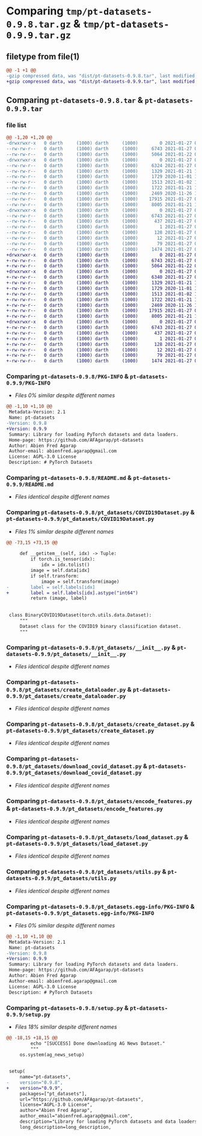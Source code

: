 # Comparing `tmp/pt-datasets-0.9.8.tar.gz` & `tmp/pt-datasets-0.9.9.tar.gz`

## filetype from file(1)

```diff
@@ -1 +1 @@
-gzip compressed data, was "dist/pt-datasets-0.9.8.tar", last modified: Wed Jan 27 06:16:11 2021, max compression
+gzip compressed data, was "dist/pt-datasets-0.9.9.tar", last modified: Wed Jan 27 06:52:38 2021, max compression
```

## Comparing `pt-datasets-0.9.8.tar` & `pt-datasets-0.9.9.tar`

### file list

```diff
@@ -1,20 +1,20 @@
-drwxrwxr-x   0 darth     (1000) darth     (1000)        0 2021-01-27 06:16:11.000000 pt-datasets-0.9.8/
--rw-rw-r--   0 darth     (1000) darth     (1000)     6743 2021-01-27 06:16:11.000000 pt-datasets-0.9.8/PKG-INFO
--rw-rw-r--   0 darth     (1000) darth     (1000)     5064 2021-01-22 09:58:36.000000 pt-datasets-0.9.8/README.md
-drwxrwxr-x   0 darth     (1000) darth     (1000)        0 2021-01-27 06:16:11.000000 pt-datasets-0.9.8/pt_datasets/
--rw-rw-r--   0 darth     (1000) darth     (1000)     6324 2021-01-27 06:14:18.000000 pt-datasets-0.9.8/pt_datasets/COVID19Dataset.py
--rw-rw-r--   0 darth     (1000) darth     (1000)     1329 2021-01-21 15:52:25.000000 pt-datasets-0.9.8/pt_datasets/__init__.py
--rw-rw-r--   0 darth     (1000) darth     (1000)     1729 2020-11-01 10:33:17.000000 pt-datasets-0.9.8/pt_datasets/create_dataloader.py
--rw-rw-r--   0 darth     (1000) darth     (1000)     1513 2021-01-02 15:17:54.000000 pt-datasets-0.9.8/pt_datasets/create_dataset.py
--rw-rw-r--   0 darth     (1000) darth     (1000)     1722 2021-01-21 15:52:25.000000 pt-datasets-0.9.8/pt_datasets/download_covid_dataset.py
--rw-rw-r--   0 darth     (1000) darth     (1000)     2469 2020-11-26 15:01:42.000000 pt-datasets-0.9.8/pt_datasets/encode_features.py
--rw-rw-r--   0 darth     (1000) darth     (1000)    17915 2021-01-27 06:14:18.000000 pt-datasets-0.9.8/pt_datasets/load_dataset.py
--rw-rw-r--   0 darth     (1000) darth     (1000)     8005 2021-01-21 12:08:15.000000 pt-datasets-0.9.8/pt_datasets/utils.py
-drwxrwxr-x   0 darth     (1000) darth     (1000)        0 2021-01-27 06:16:11.000000 pt-datasets-0.9.8/pt_datasets.egg-info/
--rw-rw-r--   0 darth     (1000) darth     (1000)     6743 2021-01-27 06:16:11.000000 pt-datasets-0.9.8/pt_datasets.egg-info/PKG-INFO
--rw-rw-r--   0 darth     (1000) darth     (1000)      437 2021-01-27 06:16:11.000000 pt-datasets-0.9.8/pt_datasets.egg-info/SOURCES.txt
--rw-rw-r--   0 darth     (1000) darth     (1000)        1 2021-01-27 06:16:11.000000 pt-datasets-0.9.8/pt_datasets.egg-info/dependency_links.txt
--rw-rw-r--   0 darth     (1000) darth     (1000)      128 2021-01-27 06:16:11.000000 pt-datasets-0.9.8/pt_datasets.egg-info/requires.txt
--rw-rw-r--   0 darth     (1000) darth     (1000)       12 2021-01-27 06:16:11.000000 pt-datasets-0.9.8/pt_datasets.egg-info/top_level.txt
--rw-rw-r--   0 darth     (1000) darth     (1000)       79 2021-01-27 06:16:11.000000 pt-datasets-0.9.8/setup.cfg
--rw-rw-r--   0 darth     (1000) darth     (1000)     1474 2021-01-27 06:15:08.000000 pt-datasets-0.9.8/setup.py
+drwxrwxr-x   0 darth     (1000) darth     (1000)        0 2021-01-27 06:52:38.000000 pt-datasets-0.9.9/
+-rw-rw-r--   0 darth     (1000) darth     (1000)     6743 2021-01-27 06:52:38.000000 pt-datasets-0.9.9/PKG-INFO
+-rw-rw-r--   0 darth     (1000) darth     (1000)     5064 2021-01-22 09:58:36.000000 pt-datasets-0.9.9/README.md
+drwxrwxr-x   0 darth     (1000) darth     (1000)        0 2021-01-27 06:52:38.000000 pt-datasets-0.9.9/pt_datasets/
+-rw-rw-r--   0 darth     (1000) darth     (1000)     6340 2021-01-27 06:40:23.000000 pt-datasets-0.9.9/pt_datasets/COVID19Dataset.py
+-rw-rw-r--   0 darth     (1000) darth     (1000)     1329 2021-01-21 15:52:25.000000 pt-datasets-0.9.9/pt_datasets/__init__.py
+-rw-rw-r--   0 darth     (1000) darth     (1000)     1729 2020-11-01 10:33:17.000000 pt-datasets-0.9.9/pt_datasets/create_dataloader.py
+-rw-rw-r--   0 darth     (1000) darth     (1000)     1513 2021-01-02 15:17:54.000000 pt-datasets-0.9.9/pt_datasets/create_dataset.py
+-rw-rw-r--   0 darth     (1000) darth     (1000)     1722 2021-01-21 15:52:25.000000 pt-datasets-0.9.9/pt_datasets/download_covid_dataset.py
+-rw-rw-r--   0 darth     (1000) darth     (1000)     2469 2020-11-26 15:01:42.000000 pt-datasets-0.9.9/pt_datasets/encode_features.py
+-rw-rw-r--   0 darth     (1000) darth     (1000)    17915 2021-01-27 06:14:18.000000 pt-datasets-0.9.9/pt_datasets/load_dataset.py
+-rw-rw-r--   0 darth     (1000) darth     (1000)     8005 2021-01-21 12:08:15.000000 pt-datasets-0.9.9/pt_datasets/utils.py
+drwxrwxr-x   0 darth     (1000) darth     (1000)        0 2021-01-27 06:52:38.000000 pt-datasets-0.9.9/pt_datasets.egg-info/
+-rw-rw-r--   0 darth     (1000) darth     (1000)     6743 2021-01-27 06:52:38.000000 pt-datasets-0.9.9/pt_datasets.egg-info/PKG-INFO
+-rw-rw-r--   0 darth     (1000) darth     (1000)      437 2021-01-27 06:52:38.000000 pt-datasets-0.9.9/pt_datasets.egg-info/SOURCES.txt
+-rw-rw-r--   0 darth     (1000) darth     (1000)        1 2021-01-27 06:52:38.000000 pt-datasets-0.9.9/pt_datasets.egg-info/dependency_links.txt
+-rw-rw-r--   0 darth     (1000) darth     (1000)      128 2021-01-27 06:52:38.000000 pt-datasets-0.9.9/pt_datasets.egg-info/requires.txt
+-rw-rw-r--   0 darth     (1000) darth     (1000)       12 2021-01-27 06:52:38.000000 pt-datasets-0.9.9/pt_datasets.egg-info/top_level.txt
+-rw-rw-r--   0 darth     (1000) darth     (1000)       79 2021-01-27 06:52:38.000000 pt-datasets-0.9.9/setup.cfg
+-rw-rw-r--   0 darth     (1000) darth     (1000)     1474 2021-01-27 06:51:58.000000 pt-datasets-0.9.9/setup.py
```

### Comparing `pt-datasets-0.9.8/PKG-INFO` & `pt-datasets-0.9.9/PKG-INFO`

 * *Files 0% similar despite different names*

```diff
@@ -1,10 +1,10 @@
 Metadata-Version: 2.1
 Name: pt-datasets
-Version: 0.9.8
+Version: 0.9.9
 Summary: Library for loading PyTorch datasets and data loaders.
 Home-page: https://github.com/AFAgarap/pt-datasets
 Author: Abien Fred Agarap
 Author-email: abienfred.agarap@gmail.com
 License: AGPL-3.0 License
 Description: # PyTorch Datasets
```

### Comparing `pt-datasets-0.9.8/README.md` & `pt-datasets-0.9.9/README.md`

 * *Files identical despite different names*

### Comparing `pt-datasets-0.9.8/pt_datasets/COVID19Dataset.py` & `pt-datasets-0.9.9/pt_datasets/COVID19Dataset.py`

 * *Files 1% similar despite different names*

```diff
@@ -73,15 +73,15 @@
 
     def __getitem__(self, idx) -> Tuple:
         if torch.is_tensor(idx):
             idx = idx.tolist()
         image = self.data[idx]
         if self.transform:
             image = self.transform(image)
-        label = self.labels[idx]
+        label = self.labels[idx].astype("int64")
         return (image, label)
 
 
 class BinaryCOVID19Dataset(torch.utils.data.Dataset):
     """
     Dataset class for the COVID19 binary classification dataset.
     """
```

### Comparing `pt-datasets-0.9.8/pt_datasets/__init__.py` & `pt-datasets-0.9.9/pt_datasets/__init__.py`

 * *Files identical despite different names*

### Comparing `pt-datasets-0.9.8/pt_datasets/create_dataloader.py` & `pt-datasets-0.9.9/pt_datasets/create_dataloader.py`

 * *Files identical despite different names*

### Comparing `pt-datasets-0.9.8/pt_datasets/create_dataset.py` & `pt-datasets-0.9.9/pt_datasets/create_dataset.py`

 * *Files identical despite different names*

### Comparing `pt-datasets-0.9.8/pt_datasets/download_covid_dataset.py` & `pt-datasets-0.9.9/pt_datasets/download_covid_dataset.py`

 * *Files identical despite different names*

### Comparing `pt-datasets-0.9.8/pt_datasets/encode_features.py` & `pt-datasets-0.9.9/pt_datasets/encode_features.py`

 * *Files identical despite different names*

### Comparing `pt-datasets-0.9.8/pt_datasets/load_dataset.py` & `pt-datasets-0.9.9/pt_datasets/load_dataset.py`

 * *Files identical despite different names*

### Comparing `pt-datasets-0.9.8/pt_datasets/utils.py` & `pt-datasets-0.9.9/pt_datasets/utils.py`

 * *Files identical despite different names*

### Comparing `pt-datasets-0.9.8/pt_datasets.egg-info/PKG-INFO` & `pt-datasets-0.9.9/pt_datasets.egg-info/PKG-INFO`

 * *Files 0% similar despite different names*

```diff
@@ -1,10 +1,10 @@
 Metadata-Version: 2.1
 Name: pt-datasets
-Version: 0.9.8
+Version: 0.9.9
 Summary: Library for loading PyTorch datasets and data loaders.
 Home-page: https://github.com/AFAgarap/pt-datasets
 Author: Abien Fred Agarap
 Author-email: abienfred.agarap@gmail.com
 License: AGPL-3.0 License
 Description: # PyTorch Datasets
```

### Comparing `pt-datasets-0.9.8/setup.py` & `pt-datasets-0.9.9/setup.py`

 * *Files 18% similar despite different names*

```diff
@@ -18,15 +18,15 @@
         echo "[SUCCESS] Done downloading AG News Dataset."
         """
     os.system(ag_news_setup)
 
 
 setup(
     name="pt-datasets",
-    version="0.9.8",
+    version="0.9.9",
     packages=["pt_datasets"],
     url="https://github.com/AFAgarap/pt-datasets",
     license="AGPL-3.0 License",
     author="Abien Fred Agarap",
     author_email="abienfred.agarap@gmail.com",
     description="Library for loading PyTorch datasets and data loaders.",
     long_description=long_description,
```

